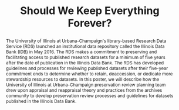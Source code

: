 ---
abstract: The University of Illinois at Urbana-Champaign's library-based Research
  Data Service (RDS) launched an institutional data repository called the Illinois
  Data Bank (IDB) in May 2016. The RDS makes a commitment to preserving and facilitating
  access to published research datasets for a minimum of five years after the date
  of publication in the Illinois Data Bank. The RDS has developed guidelines and processes
  for reviewing published datasets after their five-year commitment ends to determine
  whether to retain, deaccession, or dedicate more stewardship resources to datasets.
  In this poster, we will describe how the University of Illinois at Urbana-Champaign
  preservation review planning team drew upon appraisal and reappraisal theory and
  practices from the archives community to develop preservation review processes and
  guidelines for datasets published in the Illinois Data Bank.
creators:
- Anderson, Bethany
- Rimkus, Kyle
- Imker, Heidi
- Dunham, Elise
- Braxton, Susan
date: null
document_url: https://services.phaidra.univie.ac.at/api/object/o:502905/download
grand_parent: iPRES
institutions: []
keywords: []
landing_page_url: https://phaidra.univie.ac.at/o:502905
language: eng
layout: publication
license: CC BY-NC-SA 3.0 AT
notes_url: null
parent: iPRES 2016
publication_type: poster
size: 132291
slides_url: null
source_name: iPRES
title: Should We Keep Everything Forever?
year: 2016
---